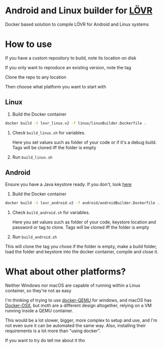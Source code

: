 # Android and Linux builder for [LÖVR](https://lovr.org/)

Docker based solution to compile LÖVR for Android and Linux systems

# How to use

If you have a custom repository to build, note its location on disk

If you only want to reproduce an existing version, note the tag 

Clone the repo to any location

Then choose what platform you want to start with

## Linux 


1. Build the Docker container
```bash
docker build -t lovr_linux.v2 -f linux/linuxBuilder.Dockerfile .
```
1. Check `build_linux.sh` for variables. 

    Here you set values such as folder of your code or if it's a debug build. 
    Tags will be cloned iff the folder is empty

2. Run `build_linux.sh`

## Android 

Ensure you have a Java keystore ready. If you don't, look [here](https://lovr.org/docs/Compiling#creating-a-keystore)

1. Build the Docker container
```bash
docker build -t lovr_android.v2 -f android/androidBuilder.Dockerfile .
```
1. Check `build_android.sh` for variables. 

    Here you set values such as folder of your code, keystore location and password or tag to clone. 
    Tags will be cloned iff the folder is empty

2. Run `build_android.sh`

This will clone the tag you chose if the folder is empty, make a build folder, load the folder and keystore into the docker container, compile and close it. 

# What about other platforms?

Neither Windows nor macOS are capable of running within a Linux container, so they're not as easy

I'm thinking of trying to use [docker-QEMU](https://github.com/gnh1201/docker-qemu/wiki/Windows-Guest) for windows, and macOS has [Docker-OSX](https://github.com/sickcodes/Docker-OSX), but moth are a different design altogether, relying on a VM running inside a QEMU container.

This would be a lot slower, bigger, more complex to setup and use, and I'm not even sure it can be automated the same way. 
Also, installing their requirements is a lot more than "using docker".

If you want to try do tell me about it tho